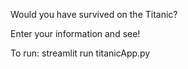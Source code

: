 Would you have survived on the Titanic?

Enter your information and see!

To run:
    streamlit run titanicApp.py